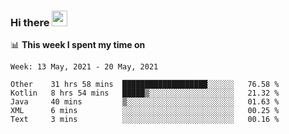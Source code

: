 ### Hi there <a href="https://www.gautamkrishnar.com/"><img src="https://media.giphy.com/media/hvRJCLFzcasrR4ia7z/giphy.gif" width="25px"></a>

📊 **This week I spent my time on**

<!--START_SECTION:waka-->
```text
Week: 13 May, 2021 - 20 May, 2021

Other    31 hrs 58 mins  ███████████████████░░░░░░   76.58 % 
Kotlin   8 hrs 54 mins   █████▒░░░░░░░░░░░░░░░░░░░   21.32 % 
Java     40 mins         ▒░░░░░░░░░░░░░░░░░░░░░░░░   01.63 % 
XML      6 mins          ░░░░░░░░░░░░░░░░░░░░░░░░░   00.25 % 
Text     3 mins          ░░░░░░░░░░░░░░░░░░░░░░░░░   00.16 % 
```
<!--END_SECTION:waka-->
